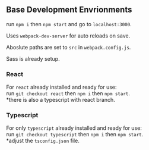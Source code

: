 ## Base Development Envrionments

run `npm i` then `npm start` and go to `localhost:3000`.

Uses `webpack-dev-server` for auto reloads on save.

Aboslute paths are set to `src` in `webpack.config.js`.

Sass is already setup.

### React
For `react` already installed and ready for use:<br />
run `git checkout react` then `npm i` then `npm start`.<br />
*there is also a typescript with react branch.

### Typescript
For only `typescript` already installed and ready for use:<br />
run `git checkout typescript` then `npm i` then `npm start`.<br />
*adjust the `tsconfig.json` file.
